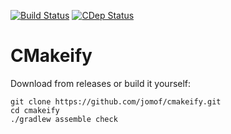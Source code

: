 [![Build Status](https://travis-ci.org/jomof/cmakeify.svg?branch=master)](https://travis-ci.org/jomof/cmakeify)
[![CDep Status](https://raw.githubusercontent.com/jomof/cdep-badges/master/com.github.jomof/cmakeify/latest/latest.svg)](https://github.com/jomof/cmakeify/releases/latest)


# CMakeify

Download from releases or build it yourself:

    git clone https://github.com/jomof/cmakeify.git
    cd cmakeify
    ./gradlew assemble check
